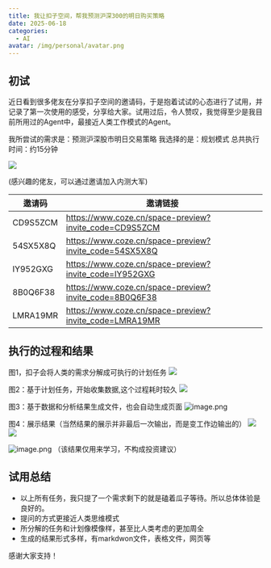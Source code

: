 ```yaml
---
title: 我让扣子空间，帮我预测沪深300的明日购买策略
date: 2025-06-18
categories:
  - AI
avatar: /img/personal/avatar.png
---
```


## 初试

近日看到很多佬友在分享扣子空间的邀请码，于是抱着试试的心态进行了试用，并记录了第一次使用的感受，分享给大家。试用过后，令人赞叹，我觉得至少是我目前所用过的Agent中，最接近人类工作模式的Agent。

<!--more-->
我所尝试的需求是：预测沪深股市明日交易策略
我选择的是：规划模式
总共执行时间：约15分钟

![](https://cdn.jsdelivr.net/gh/dgdghub/dg-pic@main/blog/20250428163609964.png)

(感兴趣的佬友，可以通过邀请加入内测大军)

| 邀请码   | 邀请链接                                               |
| -------- | ------------------------------------------------------ |
| CD9S5ZCM | https://www.coze.cn/space-preview?invite_code=CD9S5ZCM |
| 54SX5X8Q | https://www.coze.cn/space-preview?invite_code=54SX5X8Q |
| IY952GXG | https://www.coze.cn/space-preview?invite_code=IY952GXG |
| 8B0Q6F38 | https://www.coze.cn/space-preview?invite_code=8B0Q6F38 |
| LMRA19MR | https://www.coze.cn/space-preview?invite_code=LMRA19MR |

## 执行的过程和结果
图1，扣子会将人类的需求分解成可执行的计划任务
![](https://cdn.jsdelivr.net/gh/dgdghub/dg-pic@main/blog/20250428164257535.png)

图2：基于计划任务，开始收集数据,这个过程耗时较久
![](https://cdn.jsdelivr.net/gh/dgdghub/dg-pic@main/blog/20250428164427691.png)

图3：基于数据和分析结果生成文件，也会自动生成页面
![image.png](https://cdn.jsdelivr.net/gh/dgdghub/dg-pic@main/blog/20250428164647207.png)

图4：展示结果（当然结果的展示并非最后一次输出，而是变工作边输出的）
![](https://cdn.jsdelivr.net/gh/dgdghub/dg-pic@main/blog/20250428164737934.png)
![](https://cdn.jsdelivr.net/gh/dgdghub/dg-pic@main/blog/20250428164826964.png)

![image.png](https://cdn.jsdelivr.net/gh/dgdghub/dg-pic@main/blog/20250428164918627.png)
（该结果仅用来学习，不构成投资建议）

## 试用总结

* 以上所有任务，我只提了一个需求剩下的就是磕着瓜子等待。所以总体体验是良好的。
* 提问的方式更接近人类思维模式
* 所分解的任务和计划像模像样，甚至比人类考虑的更加周全
* 生成的结果形式多样，有markdwon文件，表格文件，网页等

感谢大家支持！
